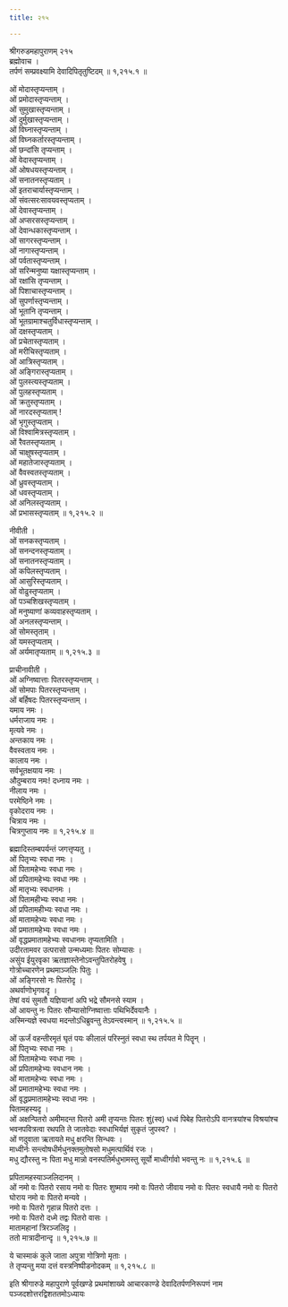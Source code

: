 ```yaml
---
title: २१५

---
```

श्रीगरुडमहापुराणम् २१५  
ब्रह्मोवाच ।  
तर्पणं सम्प्रवक्ष्यामि देवादिपितृतुष्टिदम् ॥ १,२१५.१ ॥  
  
ओं मोदास्तृप्यन्ताम् ।  
ओं प्रमोदास्तृप्यन्ताम् ।  
ओं सुमुखास्तृप्यन्ताम् ।  
ओं दुर्मुखास्तृप्यन्ताम् ।  
ओं विघ्नास्तृप्यन्ताम् ।  
ओं विघ्नकर्तारस्तृप्यन्ताम् ।  
ओं छन्दांसि तृप्यन्ताम् ।  
ओं वेदास्तृप्यन्ताम् ।  
ओं ओषधयस्तृप्यन्ताम् ।  
ओं सनातनस्तृप्यताम् ।  
ओं इतराचार्यास्तृप्यन्ताम् ।  
ओं संवत्सरःसावयवस्तृप्यताम् ।  
ओं देवास्तृप्यन्ताम् ।  
ओं अप्सरसस्तृप्यन्ताम् ।  
ओं देवान्धकास्तृप्यन्ताम् ।  
ओं सागरस्तृप्यन्ताम् ।  
ओं नागास्तृप्यन्ताम् ।  
ओं पर्वतास्तृप्यन्ताम् ।  
ओं सरिन्मनुष्या यक्षास्तृप्यन्ताम् ।  
ओं रक्षांसि तृप्यन्ताम् ।  
ओं पिशाचास्तृप्यन्ताम् ।  
ओं सुपर्णास्तृप्यन्ताम् ।  
ओं भूतानि तृप्यन्ताम् ।  
ओं भूतग्रामाश्चतुर्विधास्तृप्यन्ताम् ।  
ओं दक्षस्तृप्यताम् ।  
ओं प्रचेतास्तृप्यताम् ।  
ओं मरीचिस्तृप्यताम् ।  
ओं आत्रिस्तृप्यताम् ।  
ओं अङ्गिरास्तृप्यताम् ।  
ओं पुलस्त्यस्तृप्यताम् ।  
ओं पुलहस्तृप्यताम् ।  
ओं क्रतुस्तृप्यताम् ।  
ओं नारदस्तृप्यताम् !  
ओं भृगुस्तृप्यताम् ।  
ओं विश्वामित्रस्तृप्यताम् ।  
ओं रैवतस्तृप्यताम् ।  
ओं चाक्षुषस्तृप्यताम् ।  
ओं महातेजास्तृप्यताम् ।  
ओं वैवस्वतस्तृप्यताम् ।  
ओं ध्रुवस्तृप्यताम् ।  
ओं धवस्तृप्यताम् ।  
ओं अनिलस्तृप्यताम् ।  
ओं प्रभासस्तृप्यताम् ॥ १,२१५.२ ॥  
  
नीवीती ।  
ओं सनकस्तृप्यताम् ।  
ओं सनन्दनस्तृप्यताम् ।  
ओं सनातनस्तृप्यताम् ।  
ओं कपिलस्तृप्यताम् ।  
ओं आसुरिस्तृप्यताम् ।  
ओं वोढुस्तृप्यताम् ।  
ओं पञ्चशिखस्तृप्यताम् ।  
ओं मनुष्याणां कव्यवाहस्तृप्यताम् ।  
ओं अनलस्तृप्यन्ताम् ।  
ओं सोमस्तृताम् ।  
ओं यमस्तृप्यताम् ।  
ओं अर्यमातृप्यताम् ॥ १,२१५.३ ॥  
  
प्राचीनावीती ।  
ओं अग्निष्वात्ताः पितरस्तृप्यन्ताम् ।  
ओं सोमपाः पितरस्तृप्यन्ताम् ।  
ओं बर्हिषदः पितरस्तृप्यन्ताम् ।  
यमाय नमः ।  
धर्मराजाय नमः ।  
मृत्यवे नमः ।  
अन्तकाय नमः ।  
वैवस्वताय नमः ।  
कालाय नमः ।  
सर्वभूतक्षयाय नमः ।  
औदुम्बराय नमः! दध्नाय नमः ।  
नीलाय नमः ।  
परमेष्ठिने नमः ।  
वृकोदराय नमः ।  
चित्राय नमः ।  
चित्रगुप्ताय नमः ॥ १,२१५.४ ॥  
  
ब्रह्मादिस्तम्बपर्यन्तं जगत्तृप्यतु ।  
ओं पितृभ्यः स्वधा नमः ।  
ओं पितामहेभ्यः स्वधा नमः ।  
ओं प्रपितामहेभ्यः स्वधा नमः ।  
ओं मातृभ्यः स्वधानमः ।  
ओं पितामहीभ्यः स्वधा नमः ।  
ओं प्रपितामहीभ्यः स्वधा नमः ।  
ओं मातामहेभ्यः स्वधा नमः ।  
ओं प्रमातामहेभ्यः स्वधा नमः ।  
ओं वृद्धप्रमातामहेभ्यः स्वधानमः तृप्यतामिति ।  
उदीरतामवर उत्परासो उन्मध्यमाः पितरः सोम्यासः ।  
असुंय ईयुरवृका ऋतज्ञास्तेनोऽवन्तुपितरोहवेषु ।  
गोत्रोच्चारणेन प्रथमाञ्जलिः पितुः ।  
ओं अङ्गिरसो नः पितरोदृ ।  
अथर्वाणोभृगवःदृ ।  
तेषां वयं सुमतौ यज्ञियानां अपि भद्रे सौमनसे स्याम ।  
ओं आयन्तु नः पितरः सौम्यासोग्निष्वात्ताः पथिभिर्देवयानैः ।  
अस्मिन्यज्ञे स्वधया मदन्तोऽधिब्रुवन्तु तेऽवन्त्वस्मान् ॥ १,२१५.५ ॥  
  
ओं ऊर्जं वहन्तीरमृतं घृतं पयः कीलालं परिस्नुतं स्वधा स्थ तर्पयत मे पितॄन् ।  
ओं पितृभ्यः स्वधा नमः ।  
ओं पितामहेभ्यः स्वधा नमः ।  
ओं प्रपितामहेभ्यः स्वधान नमः ।  
ओं मातामहेभ्यः स्वधा नमः ।  
ओं प्रमातामहेभ्यः स्वधा नमः ।  
ओं वृद्धप्रमातामहेभ्यः स्वधा नमः ।  
पितामहस्यदृ ।  
ओं अक्षन्पितरो अमीमदन्त पितरो अमी तृप्यन्तः पितरः शुं(स्व) धध्वं पिबेह पितरोऽपि वानत्रयांश्च विश्रयांश्च भवनपवित्रत्वा रथपति ते जातवेदाः स्वधाभिर्यज्ञं सुकृतं जुपस्व? ।  
ओं णदुवाता ऋतायते मधु क्षरन्ति सिन्धवः ।  
माध्वीर्नः सन्त्वोषधीर्मधुनक्तमुतोषसो मधुमत्पार्थिवं रजः ।  
मधु द्यौरस्तु नः पिता मधु मान्नो वनस्पतिर्मधुभामस्तु सूर्यो माध्वीर्गावो भवन्तु नः ॥ १,२१५.६ ॥  
  
प्रपितामहस्याञ्जलिदानम् ।  
ओं नमो वः पितरो रसाय नमो वः पितरः शुष्माय नमो वः पितरो जीवाय नमो वः पितरः स्वधायै नमो वः पितरो घोराय नमो वः पितरो मन्यवे ।  
नमो वः पितरो गृहान्न पितरो दत्तः ।  
नमो वः पितरो दध्मे तद्वः पितरो वासः ।  
मातामहानां त्रिरञ्जलिदृ ।  
ततो मात्रादीनान्दृ ॥ १,२१५.७ ॥  
  
ये चास्माकं कुले जाता अपुत्रा गोत्रिणो मृताः ।  
ते तृप्यन्तु मया दत्तं वस्त्रनिष्पीडनोदकम् ॥ १,२१५.८ ॥  
  
इति श्रीगारुडे महापुराणे पूर्वखण्डे प्रथमांशाख्ये आचारकाण्डे देवादितर्पणनिरूपणं नाम पञ्जदशोत्तरद्विशततमोऽध्यायः
